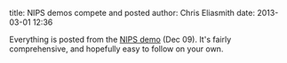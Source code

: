 title: NIPS demos compete and posted
author: Chris Eliasmith
date: 2013-03-01 12:36

Everything is posted from the [NIPS demo](/research/software/nips-2009.html) (Dec 09). It's fairly comprehensive, and hopefully easy to follow on your own.
